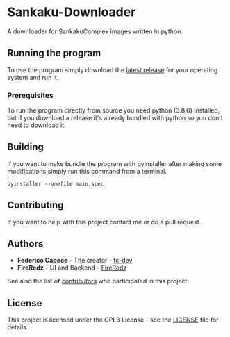 # Sankaku-Downloader

A downloader for SankakuComplex images written in python.

## Running the program

To use the program simply download the [latest release](https://github.com/FireRedz/Sankaku-Downloader/releases/latest) for your operating system and run it.

### Prerequisites

To run the program directly from source you need python (3.8.6) installed, but if you download a release it's already bundled with python so you don't need to download it.

## Building

If you want to make bundle the program with pyinstaller after making some modifications simply run this command from a terminal.

```
pyinstaller --onefile main.spec
```

## Contributing

If you want to help with this project contact me or do a pull request.



## Authors

* **Federico Capece** - The creator - [fc-dev](https://github.com/fc-dev)
* **FireRedz** - UI and Backend - [FireRedz](https://github.com/FireRedz)

See also the list of [contributors](https://github.com/FireRedz/Sankaku-Downloader/contributors) who participated in this project.

## License
This project is licensed under the GPL3 License - see the [LICENSE](LICENSE) file for details